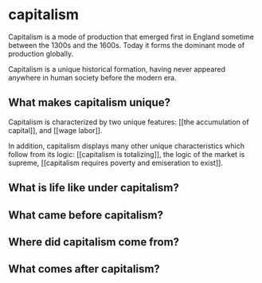 # capitalism

Capitalism is a mode of production that emerged first in England sometime between the 1300s and the 1600s. Today it forms the dominant mode of production globally.

Capitalism is a unique historical formation, having never appeared anywhere in human society before the modern era.


## What makes capitalism unique?

Capitalism is characterized by two unique features: [[the accumulation of capital]], and [[wage labor]].

In addition, capitalism displays many other unique characteristics which follow from its logic: [[capitalism is totalizing]], the logic of the market is supreme, [[capitalism requires poverty and emiseration to exist]].


## What is life like under capitalism?


## What came before capitalism?


## Where did capitalism come from?


## What comes after capitalism?
